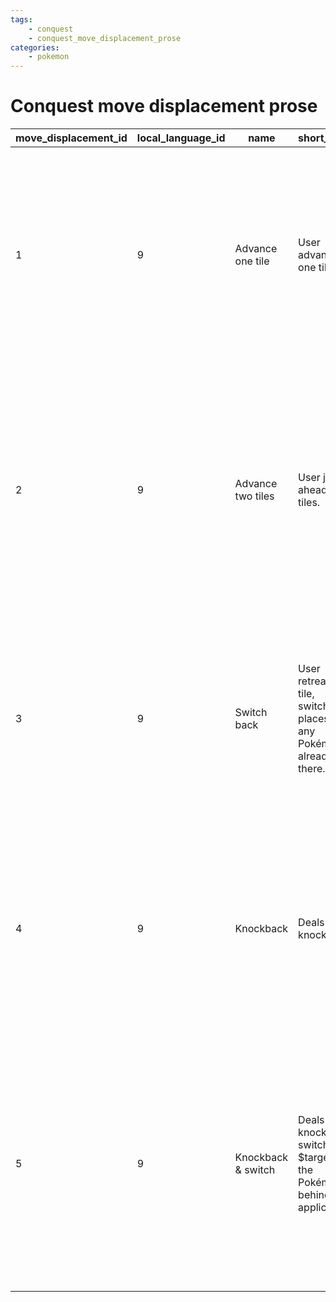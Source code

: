 ```yaml
---
tags:
    - conquest
    - conquest_move_displacement_prose
categories:
    - pokemon
---
```


# Conquest move displacement prose

| move_displacement_id | local_language_id |        name        |                                 short_effect                                 |                                                                                            effect                                                                                            |
|----------------------|-------------------|--------------------|------------------------------------------------------------------------------|----------------------------------------------------------------------------------------------------------------------------------------------------------------------------------------------|
| 1                    | 9                 | Advance one tile   | User advances one tile.                                                      | The user moves to the tile directly in front of it.  If the user cannot move to that tile or another Pokémon is already occupying that tile, the move cannot be used.                        |
| 2                    | 9                 | Advance two tiles  | User jumps ahead two tiles.                                                  | The user jumps ahead two tiles without crossing the tile in-between.  If the user cannot move to that tile or another Pokémon is already occupying that tile, the move cannot be used.       |
| 3                    | 9                 | Switch back        | User retreats one tile, switching places with any Pokémon already there.     | The user moves to the tile behind it, if it can move to that tile.  If another Pokémon is already occupying that tile, the user switches places with it.                                     |
| 4                    | 9                 | Knockback          | Deals knockback.                                                             | $Target is knocked one tile backward in the direction the user is facing, if that tile is one it can move to and if no other Pokémon is already occupying that tile.                         |
| 5                    | 9                 | Knockback & switch | Deals knockback, switching $target with the Pokémon behind it if applicable. | $Target is knocked one tile backward in the direction the user is facing, if that tile is one it can move to.  If another Pokémon is already occupying that tile, the Pokémon switch places. |
